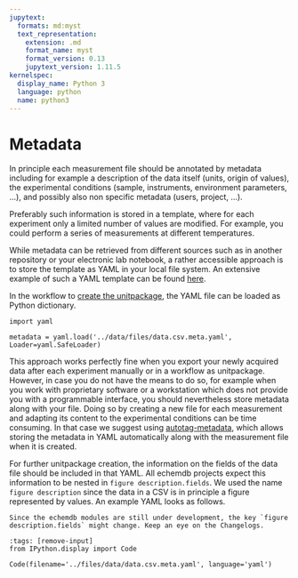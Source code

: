 ```yaml
---
jupytext:
  formats: md:myst
  text_representation:
    extension: .md
    format_name: myst
    format_version: 0.13
    jupytext_version: 1.11.5
kernelspec:
  display_name: Python 3
  language: python
  name: python3
---
```

# Metadata

In principle each measurement file should be annotated by metadata including for example a description of the data itself (units, origin of values), the experimental conditions (sample, instruments, environment parameters, ...), and possibly also non specific metadata (users, project, ...).

Preferably such information is stored in a template, where for each experiment only a limited number of values are modified.
For example, you could perform a series of measurements at different temperatures.

While metadata can be retrieved from different sources such as in another repository or your electronic lab notebook,
a rather accessible approach is to store the template as YAML in your local file system.
An extensive example of such a YAML template can be found
[here](https://github.com/echemdb/metadata-schema/blob/main/examples/file_schemas/autotag.yaml).

In the workflow to [create the unitpackage](unitpackage_creation.md), the YAML file can be loaded as Python dictionary.

```{code-cell} ipython3
import yaml

metadata = yaml.load('../data/files/data.csv.meta.yaml', Loader=yaml.SafeLoader)
```

This approach works perfectly fine when you export your newly acquired data after each experiment manually or in a workflow as unitpackage.
However, in case you do not have the means to do so, for example when you work with proprietary software
or a workstation which does not provide you with a programmable interface,
you should nevertheless store metadata along with your file.
Doing so by creating a new file for each measurement and adapting its content to the experimental conditions can be time consuming.
In that case we suggest using [autotag-metadata](https://echemdb.github.io/autotag-metadata/),
which allows storing the metadata in YAML automatically along with the measurement file when it is created.

For further unitpackage creation, the information on the fields of the data file should be included in that YAML.
All echemdb projects expect this information to be nested in `figure description.fields`.
We used the name `figure description` since the data in a CSV is in principle a figure represented by values.
An example YAML looks as follows.

```{warning}
Since the echemdb modules are still under development, the key `figure description.fields` might change. Keep an eye on the Changelogs.
```

```{code-cell} ipython3
:tags: [remove-input]
from IPython.display import Code

Code(filename='../files/data/data.csv.meta.yaml', language='yaml')
```

